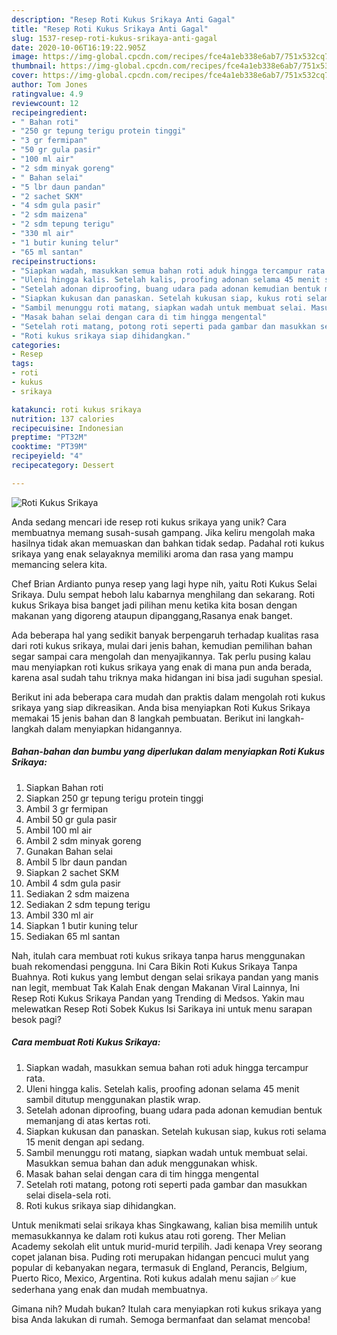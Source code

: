 ```yaml
---
description: "Resep Roti Kukus Srikaya Anti Gagal"
title: "Resep Roti Kukus Srikaya Anti Gagal"
slug: 1537-resep-roti-kukus-srikaya-anti-gagal
date: 2020-10-06T16:19:22.905Z
image: https://img-global.cpcdn.com/recipes/fce4a1eb338e6ab7/751x532cq70/roti-kukus-srikaya-foto-resep-utama.jpg
thumbnail: https://img-global.cpcdn.com/recipes/fce4a1eb338e6ab7/751x532cq70/roti-kukus-srikaya-foto-resep-utama.jpg
cover: https://img-global.cpcdn.com/recipes/fce4a1eb338e6ab7/751x532cq70/roti-kukus-srikaya-foto-resep-utama.jpg
author: Tom Jones
ratingvalue: 4.9
reviewcount: 12
recipeingredient:
- " Bahan roti"
- "250 gr tepung terigu protein tinggi"
- "3 gr fermipan"
- "50 gr gula pasir"
- "100 ml air"
- "2 sdm minyak goreng"
- " Bahan selai"
- "5 lbr daun pandan"
- "2 sachet SKM"
- "4 sdm gula pasir"
- "2 sdm maizena"
- "2 sdm tepung terigu"
- "330 ml air"
- "1 butir kuning telur"
- "65 ml santan"
recipeinstructions:
- "Siapkan wadah, masukkan semua bahan roti aduk hingga tercampur rata."
- "Uleni hingga kalis. Setelah kalis, proofing adonan selama 45 menit sambil ditutup menggunakan plastik wrap."
- "Setelah adonan diproofing, buang udara pada adonan kemudian bentuk memanjang di atas kertas roti."
- "Siapkan kukusan dan panaskan. Setelah kukusan siap, kukus roti selama 15 menit dengan api sedang."
- "Sambil menunggu roti matang, siapkan wadah untuk membuat selai. Masukkan semua bahan dan aduk menggunakan whisk."
- "Masak bahan selai dengan cara di tim hingga mengental"
- "Setelah roti matang, potong roti seperti pada gambar dan masukkan selai disela-sela roti."
- "Roti kukus srikaya siap dihidangkan."
categories:
- Resep
tags:
- roti
- kukus
- srikaya

katakunci: roti kukus srikaya 
nutrition: 137 calories
recipecuisine: Indonesian
preptime: "PT32M"
cooktime: "PT39M"
recipeyield: "4"
recipecategory: Dessert

---
```



![Roti Kukus Srikaya](https://img-global.cpcdn.com/recipes/fce4a1eb338e6ab7/751x532cq70/roti-kukus-srikaya-foto-resep-utama.jpg)

Anda sedang mencari ide resep roti kukus srikaya yang unik? Cara membuatnya memang susah-susah gampang. Jika keliru mengolah maka hasilnya tidak akan memuaskan dan bahkan tidak sedap. Padahal roti kukus srikaya yang enak selayaknya memiliki aroma dan rasa yang mampu memancing selera kita.

Chef Brian Ardianto punya resep yang lagi hype nih, yaitu Roti Kukus Selai Srikaya. Dulu sempat heboh lalu kabarnya menghilang dan sekarang. Roti kukus Srikaya bisa banget jadi pilihan menu ketika kita bosan dengan makanan yang digoreng ataupun dipanggang,Rasanya enak banget.

Ada beberapa hal yang sedikit banyak berpengaruh terhadap kualitas rasa dari roti kukus srikaya, mulai dari jenis bahan, kemudian pemilihan bahan segar sampai cara mengolah dan menyajikannya. Tak perlu pusing kalau mau menyiapkan roti kukus srikaya yang enak di mana pun anda berada, karena asal sudah tahu triknya maka hidangan ini bisa jadi suguhan spesial.


Berikut ini ada beberapa cara mudah dan praktis dalam mengolah roti kukus srikaya yang siap dikreasikan. Anda bisa menyiapkan Roti Kukus Srikaya memakai 15 jenis bahan dan 8 langkah pembuatan. Berikut ini langkah-langkah dalam menyiapkan hidangannya.

<!--inarticleads1-->

##### Bahan-bahan dan bumbu yang diperlukan dalam menyiapkan Roti Kukus Srikaya:

1. Siapkan  Bahan roti
1. Siapkan 250 gr tepung terigu protein tinggi
1. Ambil 3 gr fermipan
1. Ambil 50 gr gula pasir
1. Ambil 100 ml air
1. Ambil 2 sdm minyak goreng
1. Gunakan  Bahan selai
1. Ambil 5 lbr daun pandan
1. Siapkan 2 sachet SKM
1. Ambil 4 sdm gula pasir
1. Sediakan 2 sdm maizena
1. Sediakan 2 sdm tepung terigu
1. Ambil 330 ml air
1. Siapkan 1 butir kuning telur
1. Sediakan 65 ml santan


Nah, itulah cara membuat roti kukus srikaya tanpa harus menggunakan buah rekomendasi pengguna. Ini Cara Bikin Roti Kukus Srikaya Tanpa Buahnya. Roti kukus yang lembut dengan selai srikaya pandan yang manis nan legit, membuat Tak Kalah Enak dengan Makanan Viral Lainnya, Ini Resep Roti Kukus Srikaya Pandan yang Trending di Medsos. Yakin mau melewatkan Resep Roti Sobek Kukus Isi Sarikaya ini untuk menu sarapan besok pagi? 

<!--inarticleads2-->

##### Cara membuat Roti Kukus Srikaya:

1. Siapkan wadah, masukkan semua bahan roti aduk hingga tercampur rata.
1. Uleni hingga kalis. Setelah kalis, proofing adonan selama 45 menit sambil ditutup menggunakan plastik wrap.
1. Setelah adonan diproofing, buang udara pada adonan kemudian bentuk memanjang di atas kertas roti.
1. Siapkan kukusan dan panaskan. Setelah kukusan siap, kukus roti selama 15 menit dengan api sedang.
1. Sambil menunggu roti matang, siapkan wadah untuk membuat selai. Masukkan semua bahan dan aduk menggunakan whisk.
1. Masak bahan selai dengan cara di tim hingga mengental
1. Setelah roti matang, potong roti seperti pada gambar dan masukkan selai disela-sela roti.
1. Roti kukus srikaya siap dihidangkan.


Untuk menikmati selai srikaya khas Singkawang, kalian bisa memilih untuk memasukkannya ke dalam roti kukus atau roti goreng. Ther Melian Academy sekolah elit untuk murid-murid terpilih. Jadi kenapa Vrey seorang copet jalanan bisa. Puding roti merupakan hidangan pencuci mulut yang popular di kebanyakan negara, termasuk di England, Perancis, Belgium, Puerto Rico, Mexico, Argentina. Roti kukus adalah menu sajian ✅ kue sederhana yang enak dan mudah membuatnya. 

Gimana nih? Mudah bukan? Itulah cara menyiapkan roti kukus srikaya yang bisa Anda lakukan di rumah. Semoga bermanfaat dan selamat mencoba!

